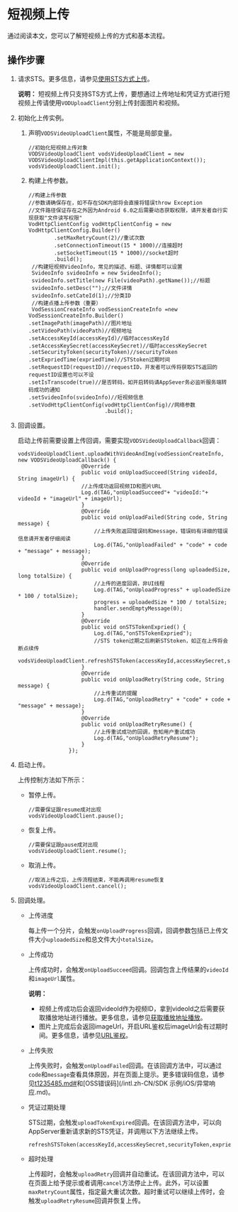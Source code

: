 # 短视频上传

通过阅读本文，您可以了解短视频上传的方式和基本流程。

## 操作步骤

1.  请求STS。更多信息，请参见[使用STS方式上传](/intl.zh-CN/上传SDK/客户端上传/使用STS方式上传.md)。

    **说明：** 短视频上传只支持STS方式上传，要想通过上传地址和凭证方式进行短视频上传请使用`VODUploadClient`分别上传封面图片和视频。

2.  初始化上传实例。

    1.  声明`VODSVideoUploadClient`属性，不能是局部变量。

        ```
        //初始化短视频上传对象
        VODSVideoUploadClient vodsVideoUploadClient = new VODSVideoUploadClientImpl(this.getApplicationContext());
        vodsVideoUploadClient.init();
        ```

    2.  构建上传参数。

        ```
        //构建上传参数
        //参数请确保存在，如不存在SDK内部将会直接将错误throw Exception
        //文件路径保证存在之外因为Android 6.0之后需要动态获取权限，请开发者自行实现获取"文件读写权限"
        VodHttpClientConfig vodHttpClientConfig = new VodHttpClientConfig.Builder()
                .setMaxRetryCount(2)//重试次数
                .setConnectionTimeout(15 * 1000)//连接超时
                .setSocketTimeout(15 * 1000)//socket超时
                .build();
         //构建短视频VideoInfo，常见的描述、标题、详情都可以设置
         SvideoInfo svideoInfo = new SvideoInfo();
         svideoInfo.setTitle(new File(videoPath).getName());//标题
         svideoInfo.setDesc("");//文件详情
         svideoInfo.setCateId(1);//分类ID
         //构建点播上传参数（重要）
         VodSessionCreateInfo vodSessionCreateInfo =new    VodSessionCreateInfo.Builder()
        .setImagePath(imagePath)//图片地址
        .setVideoPath(videoPath)//视频地址
        .setAccessKeyId(accessKeyId)//临时accessKeyId
        .setAccessKeySecret(accessKeySecret)//临时accessKeySecret
        .setSecurityToken(securityToken)//securityToken
        .setExpriedTime(expriedTime)//STStoken过期时间
        .setRequestID(requestID)//requestID，开发者可以传将获取STS返回的requestID设置也可以不设
        .setIsTranscode(true)//是否转码，如开启转码请AppSever务必监听服务端转码成功的通知
        .setSvideoInfo(svideoInfo)//短视频信息
        .setVodHttpClientConfig(vodHttpClientConfig)//网络参数
                                .build();
        ```

3.  回调设置。

    启动上传前需要设置上传回调，需要实现`VODSVideoUploadCallback`回调：

    ```
    vodsVideoUploadClient.uploadWithVideoAndImg(vodSessionCreateInfo, new VODSVideoUploadCallback() {
                        @Override
                        public void onUploadSucceed(String videoId, String imageUrl) {
                        //上传成功返回视频ID和图片URL
                        Log.d(TAG,"onUploadSucceed"+ "videoId:"+ videoId + "imageUrl" + imageUrl);
                        }
                        @Override
                        public void onUploadFailed(String code, String message) {
                            //上传失败返回错误码和message，错误码有详细的错误信息请开发者仔细阅读
                            Log.d(TAG,"onUploadFailed" + "code" + code + "message" + message);
                        }
                        @Override
                        public void onUploadProgress(long uploadedSize, long totalSize) {
                            //上传的进度回调，非UI线程
                            Log.d(TAG,"onUploadProgress" + uploadedSize * 100 / totalSize);
                            progress = uploadedSize * 100 / totalSize;
                            handler.sendEmptyMessage(0);
                        }
                        @Override
                        public void onSTSTokenExpried() {
                            Log.d(TAG,"onSTSTokenExpried");
                            //STS token过期之后刷新STStoken，如正在上传将会断点续传
                            vodsVideoUploadClient.refreshSTSToken(accessKeyId,accessKeySecret,securityToken,expriedTime);
                        }
                        @Override
                        public void onUploadRetry(String code, String message) {
                            //上传重试的提醒
                            Log.d(TAG,"onUploadRetry" + "code" + code + "message" + message);
                        }
                        @Override
                        public void onUploadRetryResume() {
                            //上传重试成功的回调，告知用户重试成功
                            Log.d(TAG,"onUploadRetryResume");
                        }
                    });
    ```

4.  启动上传。

    上传控制方法如下所示：

    -   暂停上传。

        ```
        //需要保证跟resume成对出现
        vodsVideoUploadClient.pause();
        ```

    -   恢复上传。

        ```
        //需要保证跟pause成对出现
        vodsVideoUploadClient.resume();
        ```

    -   取消上传。

        ```
        //取消上传之后，上传流程结束，不能再调用resume恢复
        vodsVideoUploadClient.cancel();
        ```

5.  回调处理。

    -   上传进度

        每上传一个分片，会触发`onUploadProgress`回调，回调参数包括已上传文件大小`uploadedSize`和总文件大小`totalSize`。

    -   上传成功

        上传成功时，会触发`onUploadSucceed`回调。回调包含上传结果的`videoId`和`imageUrl`属性。

        **说明：**

        -   视频上传成功后会返回videoId作为视频ID，拿到videoId之后需要获取播放地址进行播放。更多信息，请参见[获取播放地址播放](/intl.zh-CN/开发指南/音视频播放/获取播放地址播放.md)。
        -   图片上完成后会返回imageUrl，开启URL鉴权后imageUrl会有过期时间。更多信息，请参见[URL鉴权](/intl.zh-CN/开发指南/视频安全/URL鉴权.md)。
    -   上传失败

        上传失败时，会触发`onUploadFailed`回调。在该回调方法中，可以通过`code`和`message`查看具体原因，并在页面上提示。更多错误码信息，请参见[t1235485.md\#](/intl.zh-CN/服务端API/错误码表.md)和[OSS错误码](/intl.zh-CN/SDK 示例/iOS/异常响应.md)。

    -   凭证过期处理

        STS过期，会触发`uploadTokenExpired`回调。在该回调方法中，可以向AppServer重新请求新的STS凭证，并调用以下方法继续上传。

        ```
        refreshSTSToken(accessKeyId,accessKeySecret,securityToken,expriedTime);
        ```

    -   超时处理

        上传超时，会触发`uploadRetry`回调并自动重试。在该回调方法中，可以在页面上给予提示或者调用`cancel`方法停止上传。此外，可以设置`maxRetryCount`属性，指定最大重试次数。超时重试可以继续上传时，会触发`uploadRetryResume`回调并恢复上传。


